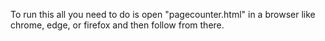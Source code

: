 To run this all you need to do is open "pagecounter.html" in a browser like chrome, edge, or firefox and then follow from there.
